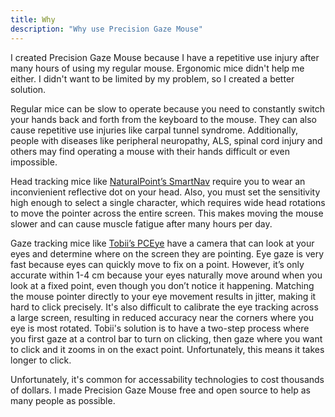 ```yaml
---
title: Why
description: "Why use Precision Gaze Mouse"
---
```


I created Precision Gaze Mouse because I have a repetitive use injury after many hours of using my regular mouse. Ergonomic mice didn't help me either. I didn't want to be limited by my problem, so I created a better solution.

Regular mice can be slow to operate because you need to constantly switch your hands back and forth from the keyboard to the mouse. They can also cause repetitive use injuries like carpal tunnel syndrome. Additionally, people with diseases like peripheral neuropathy, ALS, spinal cord injury and others may find operating a mouse with their hands difficult or even impossible.

Head tracking mice like [NaturalPoint’s SmartNav](https://www.naturalpoint.com/smartnav/) require you to wear an inconvienient reflective dot on your head. Also, you must set the sensitivity high enough to select a single character, which requires wide head rotations to move the pointer across the entire screen. This makes moving the mouse slower and can cause muscle fatigue after many hours per day.

Gaze tracking mice like [Tobii’s PCEye](http://www2.tobiidynavox.com/pceye-mini/) have a camera that can look at your eyes and determine where on the screen they are pointing.  Eye gaze is very fast because eyes can quickly move to fix on a point. However, it’s only accurate within 1-4 cm because your eyes naturally move around when you look at a fixed point, even though you don’t notice it happening. Matching the mouse pointer directly to your eye movement results in jitter, making it hard to click precisely. It's also difficult to calibrate the eye tracking across a large screen, resulting in reduced accuracy near the corners where you eye is most rotated. Tobii's solution is to have a two-step process where you first gaze at a control bar to turn on clicking, then gaze where you want to click and it zooms in on the exact point. Unfortunately, this means it takes longer to click.

Unfortunately, it's common for accessability technologies to cost thousands of dollars. I made Precision Gaze Mouse free and open source to help as many people as possible.